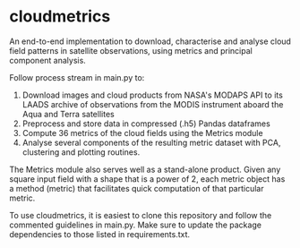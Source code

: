 # cloudmetrics
An end-to-end implementation to download, characterise and analyse cloud field patterns in satellite observations, using metrics and principal component analysis.

Follow process stream in main.py to:
  1. Download images and cloud products from NASA's MODAPS API to its LAADS archive of observations from the MODIS instrument aboard the Aqua and Terra satellites
  2. Preprocess and store data in compressed (.h5) Pandas dataframes
  3. Compute 36 metrics of the cloud fields using the Metrics module
  4. Analyse several components of the resulting metric dataset with PCA, clustering and plotting routines.

The Metrics module also serves well as a stand-alone product. Given any square input field with a shape that is a power of 2, each metric object has a method (metric) that facilitates quick computation of that particular metric.

To use cloudmetrics, it is easiest to clone this repository and follow the commented guidelines in main.py. Make sure to update the package dependencies to those listed in requirements.txt.
